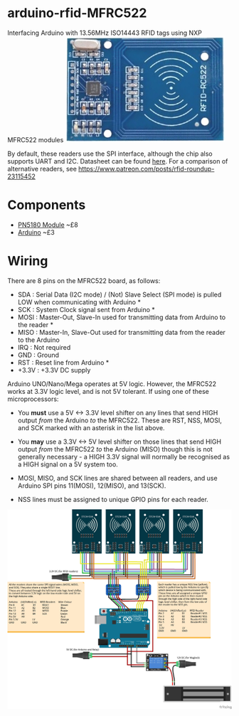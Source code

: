 # arduino-rfid-MFRC522
Interfacing Arduino with 13.56MHz ISO14443 RFID tags using NXP MFRC522 modules
![MFRC522 module](https://raw.githubusercontent.com/playfultechnology/arduino-rfid-MFRC522/master/documentation/MFRC522.jpg)

By default, these readers use the SPI interface, although the chip also supports UART and I2C. Datasheet can be found <a href="https://www.nxp.com/docs/en/data-sheet/MFRC522.pdf
">here</a>. For a comparison of alternative readers, see https://www.patreon.com/posts/rfid-roundup-23115452


# Components
- [PN5180 Module](https://www.aliexpress.com/item/PN5180-NFC-IC-ISO15693-RFID-SLIX-ISO-IEC-18092-14443-A-B-Read-Write-module/32840851498.html) ~£8
- [Arduino](https://www.banggood.com/ATmega328P-Nano-V3-Controller-Board-Compatible-Arduino-p-940937.html) ~£3

# Wiring
There are 8 pins on the MFRC522 board, as follows:
- SDA : Serial Data (I2C mode) / (Not) Slave Select (SPI mode) is pulled LOW when communicating with Arduino *  
- SCK : System Clock signal sent from Arduino *
- MOSI : Master-Out, Slave-In used for transmitting data from Arduino to the reader *
- MISO : Master-In, Slave-Out used for transmitting data from the reader to the Arduino
- IRQ : Not required
- GND : Ground
- RST : Reset line from Arduino *
- +3.3V : +3.3V DC supply 

Arduino UNO/Nano/Mega operates at 5V logic. However, the MFRC522 works at 3.3V logic level, and is not 5V tolerant. If using one of these microprocessors:
- You **must** use a 5V <-> 3.3V level shifter on any lines that send HIGH output *from* the Arduino *to* the MFRC522. These are RST, NSS, MOSI, and SCK marked with an asterisk in the list above.
- You **may** use a 3.3V <-> 5V level shifter on those lines that send HIGH output *from* the MFRC522 *to* the Arduino (MISO) though this is not generally necessary - a HIGH 3.3V signal will normally be recognised as a HIGH signal on a 5V system too.

- MOSI, MISO, and SCK lines are shared between all readers, and use Arduino SPI pins 11(MOSI), 12(MISO), and 13(SCK). 
- NSS lines must be assigned to unique GPIO pins for each reader.

![MFRC522 to Arduino using SPI](https://raw.githubusercontent.com/playfultechnology/arduino-rfid-MFRC522/master/documentation/MFRC522_bb.jpg)
